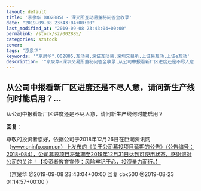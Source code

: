 ```yaml
---
layout: default
title: '京泉华（002885）- 深交所互动易董秘问答全收录'
date: "2019-09-08 23:43:04+00:00"
last_modified_at: "2019-09-08 23:43:04+00:00"
permalink: /stock/sz/002885/
categories: szstock
cover: 
tags: "京泉华"
keywords: '"京泉华",002885,互动易,深证互动易,深圳交易所,上证易互动,上证e互动'
description: '"京泉华-深圳交易所董秘问答全收录,从公司中报看新厂区进度还是不尽人意，请问新生产线何时能启用？"'
---
```


## 从公司中报看新厂区进度还是不尽人意，请问新生产线何时能启用？...

从公司中报看新厂区进度还是不尽人意，请问新生产线何时能启用？

**回复**：

尊敬的投资者您好，依据公司于2018年12月26日在巨潮资讯网（www.cninfo.com.cn）上发布的《关于公司募投项目延期的公告》（公告编号：2018-084），公司募投项目将延期至2019年12月31日达到可使用状态，感谢您对公司的关注！【投资者教育宣传：风险牢记于心，投资量力而行。】 

（京泉华  @2019-09-08 23:43:04+00:00 回复 cbx500  @2019-08-23 01:14:57+00:00 ）

